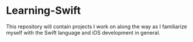 # Learning-Swift

This repository will contain projects I work on along the way as I familiarize myself with the Swift language and iOS development in general.
